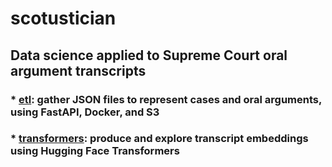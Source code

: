 # scotustician

## Data science applied to Supreme Court oral argument transcripts

### * [etl](./etl): gather JSON files to represent cases and oral arguments, using FastAPI, Docker, and S3

### * [transformers](./transformers): produce and explore transcript embeddings using Hugging Face Transformers